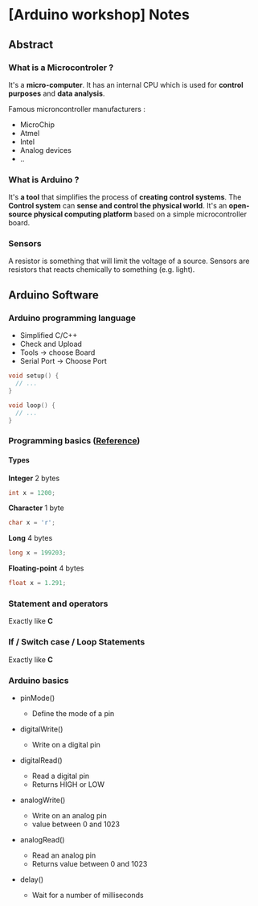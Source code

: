 # [Arduino workshop] Notes
## Abstract
### What is a Microcontroler ?
It's a **micro-computer**. It has an internal CPU which is used for **control purposes** and **data analysis**.

Famous microncontroller manufacturers :
- MicroChip
- Atmel
- Intel
- Analog devices
- ..

### What is Arduino ?
It's **a tool** that simplifies the process of **creating control systems**. The **Control system** can **sense and control the physical world**. It's an **open-source physical computing platform** based on a simple microcontroller board.

### Sensors
A resistor is something that will limit the voltage of a source. Sensors are resistors that reacts chemically to something (e.g. light).

## Arduino Software
### Arduino programming language
- Simplified C/C++
- Check and Upload
- Tools -> choose Board
- Serial Port -> Choose Port

```c
void setup() {
  // ...
}

void loop() {
  // ...
}
```

### Programming basics ([Reference](http://arduino.cc/en/Reference/HomePage))
#### Types
**Integer** 2 bytes

```c
int x = 1200;
```

**Character** 1 byte

```c
char x = 'r';
```

**Long** 4 bytes

```c
long x = 199203;
```

**Floating-point** 4 bytes

```c
float x = 1.291;
```

### Statement and operators
Exactly like **C**

### If / Switch case / Loop Statements
Exactly like **C**

### Arduino basics
- pinMode()
  - Define the mode of a pin

- digitalWrite()
  - Write on a digital pin

- digitalRead()
  - Read a digital pin
  - Returns HIGH or LOW

- analogWrite()
  - Write on an analog pin
  - value between 0 and 1023

- analogRead()
  - Read an analog pin
  - Returns value between 0 and 1023

- delay()
  - Wait for a number of milliseconds
